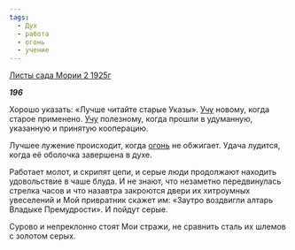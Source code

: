 ```yaml
---
tags:
  - Дух
  - работа
  - огонь
  - учение
---
```

[Листы сада Мории 2 1925г](https://127.0.0.1:4002/agni/1925)

___196___

Хорошо указать: «Лучше читайте старые Указы». [Учу](../../../tags/#учение) новому, когда старое применено. [Учу](../../../tags/#учение) полезному, когда прошли в удуманную, указанную и принятую кооперацию.   

Лучшее лужение происходит, когда [огонь](../../../tags/#огонь) не обжигает. Удача лудится, когда её оболочка завершена в духе.   

Работает молот, и скрипят цепи, и серые люди продолжают находить удовольствие в чаше блуда. И не знают, что незаметно передвинулась стрелка часов и что назавтра закроются двери их хитроумных увеселений и Мой привратник скажет им: «Заутро воздвигли алтарь Владыке Премудрости». И пойдут серые.   

Сурово и непреклонно стоят Мои стражи, не сравнить сталь их шлемов с золотом серых.   

